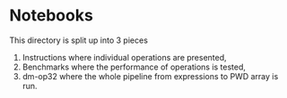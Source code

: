# Notebooks

This directory is split up into 3 pieces

1. Instructions where individual operations are presented,
2. Benchmarks where the performance of operations is tested,
3. dm-op32 where the whole pipeline from expressions to PWD array is run.
